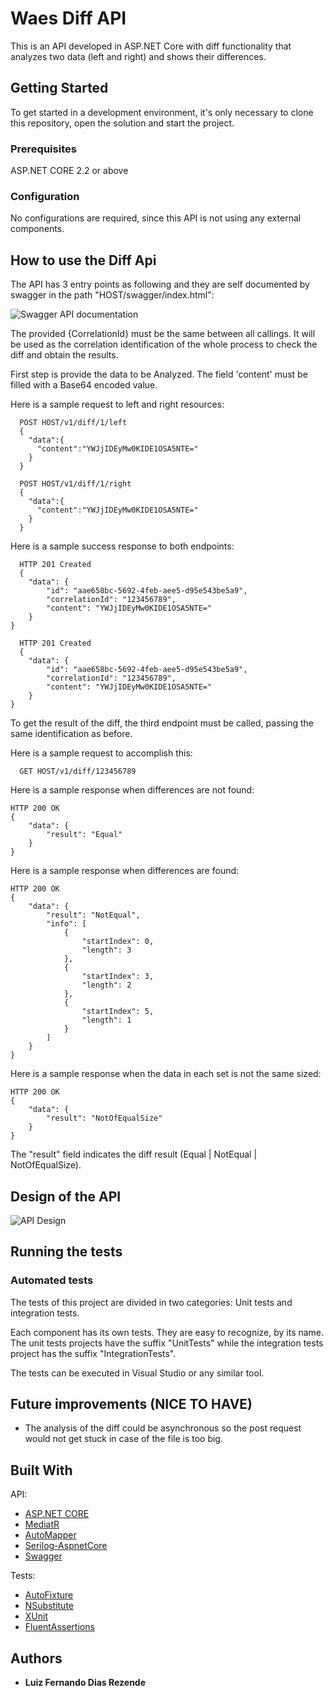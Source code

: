 # Waes Diff API

This is an API developed in ASP.NET Core with diff functionality that analyzes two data (left and right) and shows their differences.

## Getting Started

To get started in a development environment, it's only necessary to clone this repository, open the solution and start the project.

### Prerequisites

ASP.NET CORE 2.2 or above

### Configuration

No configurations are required, since this API is not using any external components.

## How to use the Diff Api

The API has 3 entry points as following and they are self documented by swagger in the path "HOST/swagger/index.html":

![Swagger API documentation](https://i.ibb.co/bvv4pBr/swagger.png)

The provided {CorrelationId} must be the same between all callings. It will be used as the correlation identification of the whole process to check the diff and obtain the results.

First step is provide the data to be Analyzed. The field 'content' must be filled with a Base64 encoded value.

Here is a sample request to left and right resources:

```
  POST HOST/v1/diff/1/left    
  {
    "data":{
      "content":"YWJjIDEyMw0KIDE1OSA5NTE="
    }
  }  
```
```
  POST HOST/v1/diff/1/right    
  {
    "data":{
      "content":"YWJjIDEyMw0KIDE1OSA5NTE="
    }
  }    
```

Here is a sample success response to both endpoints:

```
  HTTP 201 Created
  {
    "data": {
        "id": "aae658bc-5692-4feb-aee5-d95e543be5a9",
        "correlationId": "123456789",
        "content": "YWJjIDEyMw0KIDE1OSA5NTE="
    }
}

  HTTP 201 Created
  {
    "data": {
        "id": "aae658bc-5692-4feb-aee5-d95e543be5a9",
        "correlationId": "123456789",
        "content": "YWJjIDEyMw0KIDE1OSA5NTE="
    }
}
```

To get the result of the diff, the third endpoint must be called, passing the same identification as before.

Here is a sample request to accomplish this:

```
  GET HOST/v1/diff/123456789
```

Here is a sample response when differences are not found:

```
HTTP 200 OK
{
    "data": {
        "result": "Equal"
    }
}
```

Here is a sample response when differences are found:

```
HTTP 200 OK
{
    "data": {
        "result": "NotEqual",
        "info": [
            {
                "startIndex": 0,
                "length": 3
            },
            {
                "startIndex": 3,
                "length": 2
            },
            {
                "startIndex": 5,
                "length": 1
            }
        ]
    }
}
```

Here is a sample response when the data in each set is not the same sized:

```
HTTP 200 OK
{
    "data": {
        "result": "NotOfEqualSize"
    }
}
```

The "result" field indicates the diff result (Equal | NotEqual | NotOfEqualSize).

## Design of the API

![API Design](https://i.ibb.co/mR7jJPP/architecture.png)

## Running the tests

### Automated tests

The tests of this project are divided in two categories: Unit tests and integration tests. 

Each component has its own tests. They are easy to recognize, by its name. The unit tests projects have the suffix "UnitTests" while the integration tests project has the suffix "IntegrationTests".

The tests can be executed in Visual Studio or any similar tool.

## Future improvements (NICE TO HAVE)

- The analysis of the diff could be asynchronous so the post request would not get stuck in case of the file is too big.

## Built With
API:
* [ASP.NET CORE](https://www.asp.net/core/overview/aspnet-vnext) 
* [MediatR](https://github.com/jbogard/MediatR) 
* [AutoMapper](https://automapper.org/) 
* [Serilog-AspnetCore](https://github.com/serilog/serilog-aspnetcore) 
* [Swagger](https://swagger.io/) 

Tests:
* [AutoFixture](https://github.com/AutoFixture/AutoFixture) 
* [NSubstitute](https://github.com/nsubstitute/NSubstitute) 
* [XUnit](https://github.com/xunit/xunit) 
* [FluentAssertions](https://github.com/fluentassertions/fluentassertions) 

## Authors

* **Luiz Fernando Dias Rezende** 
